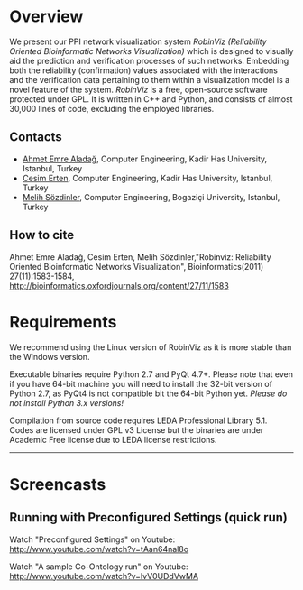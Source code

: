 # Overview
We present our PPI network visualization system
*RobinViz (Reliability Oriented Bioinformatic Networks Visualization)*
which is designed to visually aid the prediction and
verification processes of such networks.
Embedding both the reliability (confirmation) values associated
with the interactions and the verification
data pertaining to them
within a visualization model is a novel feature of the system.
*RobinViz* is a free, open-source software protected
under GPL. It is written in C++ and Python, and consists of
almost 30,000 lines of code, excluding the employed libraries.

## Contacts

* [Ahmet Emre Aladağ][emre-aladag], Computer Engineering, Kadir Has University, Istanbul, Turkey
* [Cesim Erten][cesim-erten], Computer Engineering, Kadir Has University, Istanbul, Turkey
* [Melih Sözdinler][melih-sozdinler], Computer Engineering, Bogaziçi University, Istanbul, Turkey

## How to cite

Ahmet Emre Aladağ, Cesim Erten, Melih Sözdinler,"Robinviz: Reliability Oriented Bioinformatic Networks Visualization",  Bioinformatics(2011) 27(11):1583-1584, http://bioinformatics.oxfordjournals.org/content/27/11/1583


# Requirements

We recommend using the Linux version of RobinViz as it is more stable than the Windows version.

Executable binaries require Python 2.7 and PyQt 4.7+. Please note that even if you have 64-bit machine you will need to install the 32-bit version of Python 2.7, as PyQt4 is not compatible bit the 64-bit Python yet. *Please do not install Python 3.x versions!*

Compilation from source code requires LEDA Professional Library 5.1. Codes are licensed under GPL v3 License but the binaries are under Academic Free license due to LEDA license restrictions.

-------------------------

Screencasts
===========
Running with Preconfigured Settings (quick run)
----------------------------------------------
Watch "Preconfigured Settings" on Youtube: http://www.youtube.com/watch?v=tAan64nal8o

Watch "A sample Co-Ontology run" on Youtube: http://www.youtube.com/watch?v=lvV0UDdVwMA


[emre-aladag]: http://www.emrealadag.com
[cesim-erten]: http://hacivat.khas.edu.tr/~cesim
[melih-sozdinler]: http://melihsozdinler.blogspot.com
